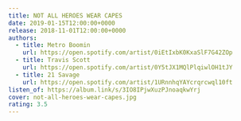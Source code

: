 ```yaml
---
title: NOT ALL HEROES WEAR CAPES
date: 2019-01-15T12:00:00+0000
release: 2018-11-01T12:00:00+0000
authors:
  - title: Metro Boomin
    url: https://open.spotify.com/artist/0iEtIxbK0KxaSlF7G42ZOp
  - title: Travis Scott
    url: https://open.spotify.com/artist/0Y5tJX1MQlPlqiwlOH1tJY
  - title: 21 Savage
    url: https://open.spotify.com/artist/1URnnhqYAYcrqrcwql10ft
listen_of: https://album.link/s/3IO8IPjwXuzPJnoaqkwYrj
cover: not-all-heroes-wear-capes.jpg
rating: 3.5
---
```

